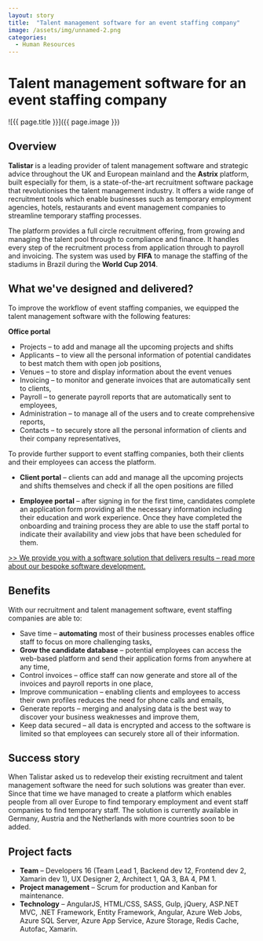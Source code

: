 ```yaml
---
layout: story
title:  "Talent management software for an event staffing company"
image: /assets/img/unnamed-2.png
categories: 
  - Human Resources 
---
```


# Talent management software for an event staffing company

![{{ page.title }}]({{ page.image }})

## Overview
**Talistar** is a leading provider of talent management software and strategic advice throughout the UK and European mainland and the **Astrix** platform, built especially for them, is a state-of-the-art recruitment software package that revolutionises the talent management industry. It offers a wide range of recruitment tools which enable businesses such as temporary employment agencies, hotels, restaurants and event management companies to streamline temporary staffing processes.

The platform provides a full circle recruitment offering, from growing and managing the talent pool through to compliance and finance. It handles every step of the recruitment process from application through to payroll and invoicing. The system was used by **FIFA** to manage the staffing of the stadiums in Brazil during the **World Cup 2014**.


## What we've designed and delivered?
To improve the workflow of event staffing companies, we equipped the talent management software with the following features:

**Office portal**

- Projects – to add and manage all the upcoming projects and shifts
- Applicants – to view all the personal information of potential candidates to best match them with open job positions,
- Venues – to store and display information about the event venues
- Invoicing – to monitor and generate invoices that are automatically sent to clients,
- Payroll – to generate payroll reports that are automatically sent to employees,
- Administration – to manage all of the users and to create comprehensive reports,
- Contacts – to securely store all the personal information of clients and their company representatives,

To provide further support to event staffing companies, both their clients and their employees can access the platform.

- **Client portal** – clients can add and manage all the upcoming projects and shifts themselves and check if all the open positions are filled

- **Employee portal** – after signing in for the first time, candidates complete an application form providing all the necessary information including their education and work experience. Once they have completed the onboarding and training process they are able to use the staff portal to indicate their availability and view jobs that have been scheduled for them.

[>> We provide you with a software solution that delivers results  – read more about our bespoke software development.](https://headchannel.co.uk/)

## Benefits
With our recruitment and talent management software, event staffing companies are able to:

- Save time – **automating** most of their business processes enables office staff to focus on more challenging tasks,
- **Grow the candidate database** – potential employees can access the web-based platform and send their application forms from anywhere at any time,
- Control invoices – office staff can now generate and store all of the invoices and payroll reports in one place,
- Improve communication – enabling clients and employees to access their own profiles reduces the need for phone calls and emails,
- Generate reports – merging and analysing data is the best way to discover your business weaknesses and improve them,
- Keep data secured – all data is encrypted and access to the software is limited so that employees can securely store all of their information.

## Success story
When Talistar asked us to redevelop their existing recruitment and talent management software the need for such solutions was greater than ever. Since that time we have managed to create a platform which enables people from all over Europe to find temporary employment and event staff companies to find temporary staff. The solution is currently available in Germany, Austria and the Netherlands with more countries soon to be added.

## Project facts
- **Team** – Developers 16 (Team Lead 1, Backend dev 12, Frontend dev 2, Xamarin dev 1), UX Designer 2, Architect 1, QA 3, BA 4, PM 1.
- **Project management** – Scrum for production and Kanban for maintenance.
- **Technology** – AngularJS, HTML/CSS, SASS, Gulp, jQuery, ASP.NET MVC, .NET Framework, Entity Framework, Angular, Azure Web Jobs, Azure SQL Server, Azure App Service, Azure Storage, Redis Cache, Autofac, Xamarin.

